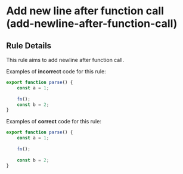 # Add new line after function call (add-newline-after-function-call)

## Rule Details

This rule aims to add newline after function call.

Examples of **incorrect** code for this rule:

```js
export function parse() {
    const a = 1;
    
    fn();
    const b = 2;
}
```

Examples of **correct** code for this rule:

```js
export function parse() {
    const a = 1;
    
    fn();
    
    const b = 2;
}
```

